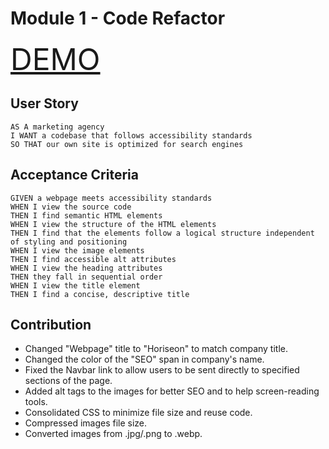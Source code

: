 # Module 1 - Code Refactor

<font size="20">[DEMO](https://somdobomk.github.io/Module1-Challenge/)</font>

## User Story

```
AS A marketing agency
I WANT a codebase that follows accessibility standards
SO THAT our own site is optimized for search engines
```

## Acceptance Criteria

```
GIVEN a webpage meets accessibility standards
WHEN I view the source code
THEN I find semantic HTML elements
WHEN I view the structure of the HTML elements
THEN I find that the elements follow a logical structure independent of styling and positioning
WHEN I view the image elements
THEN I find accessible alt attributes
WHEN I view the heading attributes
THEN they fall in sequential order
WHEN I view the title element
THEN I find a concise, descriptive title
```

## Contribution

- Changed "Webpage" title to "Horiseon" to match company title.
- Changed the color of the "SEO" span in company's name.
- Fixed the Navbar link to allow users to be sent directly to specified sections of the page.
- Added alt tags to the images for better SEO and to help screen-reading tools.
- Consolidated CSS to minimize file size and reuse code.
- Compressed images file size.
- Converted images from .jpg/.png to .webp.
